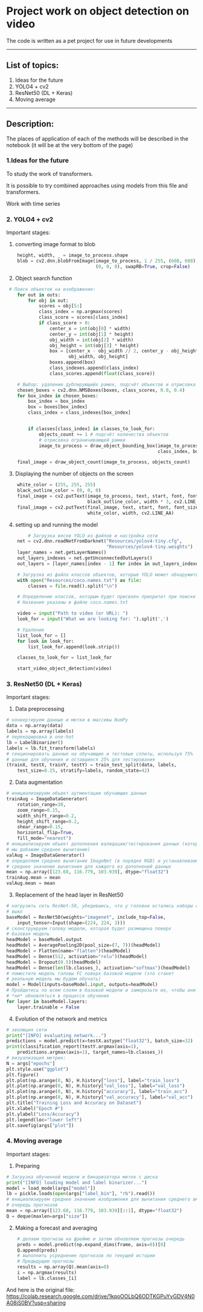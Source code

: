 # Project work on object detection on video
The code is written as a pet project for use in future developments

___
## List of topics: 
1. Ideas for the future
2. YOLO4 + cv2
3. ResNet50 (DL + Keras)
4. Moving average

___
## Description: 
The places of application of each of the methods will be described in the notebook (it will be at the very bottom of the page)

### 1.Ideas for the future
To study the work of transformers. 

It is possible to try combined approaches using models from this file and transformers. 

Work with time series

### 2. YOLO4 + cv2
Important stages:
1. converting image format to blob
```python
    height, width, _ = image_to_process.shape
    blob = cv2.dnn.blobFromImage(image_to_process, 1 / 255, (608, 608),
                                 (0, 0, 0), swapRB=True, crop=False)
```

2. Object search function
```python
 # Поиск объектов на изображение:
    for out in outs:
        for obj in out:
            scores = obj[5:]
            class_index = np.argmax(scores)
            class_score = scores[class_index]
            if class_score > 0:
                center_x = int(obj[0] * width)
                center_y = int(obj[1] * height)
                obj_width = int(obj[2] * width)
                obj_height = int(obj[3] * height)
                box = [center_x - obj_width // 2, center_y - obj_height // 2,
                       obj_width, obj_height]
                boxes.append(box)
                class_indexes.append(class_index)
                class_scores.append(float(class_score))

    # Выбор: удаление дублирующийх рамок, подсчёт объектов и отрисовка рамок
    chosen_boxes = cv2.dnn.NMSBoxes(boxes, class_scores, 0.0, 0.4)
    for box_index in chosen_boxes:
        box_index = box_index
        box = boxes[box_index]
        class_index = class_indexes[box_index]


        if classes[class_index] in classes_to_look_for:
            objects_count += 1 # подсчёт количества объектов
            # отрисовка ограничивающей рамки
            image_to_process = draw_object_bounding_box(image_to_process,
                                                        class_index, box)

    final_image = draw_object_count(image_to_process, objects_count)

```

3. Displaying the number of objects on the screen
```python
    white_color = (255, 255, 255)
    black_outline_color = (0, 0, 0)
    final_image = cv2.putText(image_to_process, text, start, font, font_size,
                              black_outline_color, width * 3, cv2.LINE_AA)
    final_image = cv2.putText(final_image, text, start, font, font_size,
                              white_color, width, cv2.LINE_AA)
```

4. setting up and running the model 
```python
		# Загрузка весов YOLO из файлов и настройка сети
    net = cv2.dnn.readNetFromDarknet("Resources/yolov4-tiny.cfg",
                                     "Resources/yolov4-tiny.weights")
    layer_names = net.getLayerNames()
    out_layers_indexes = net.getUnconnectedOutLayers()
    out_layers = [layer_names[index - 1] for index in out_layers_indexes]

    # Загрузка из файла классов объектов, которые YOLO может обнаружить
    with open("Resources/coco.names.txt") as file:
        classes = file.read().split("\n")

    # Определение классов, которым будет присвоен приоритет при поиске по изображению
    # Названия указаны в файле coco.names.txt

    video = input("Path to video (or URL): ")
    look_for = input("What we are looking for: ").split(',')

    # Удаление
    list_look_for = []
    for look in look_for:
        list_look_for.append(look.strip())

    classes_to_look_for = list_look_for

    start_video_object_detection(video)
```

### 3. ResNet50 (DL + Keras)
Important stages:
1. Data preprocessing
```python
# конвертируем данные и метки в массивы NumPy
data = np.array(data)
labels = np.array(labels)
# перекодировка в one-hot
lb = LabelBinarizer()
labels = lb.fit_transform(labels)
# секционировать данные на обучающие и тестовые сплиты, используя 75%
# данные для обучения и оставшиеся 25% для тестирования
(trainX, testX, trainY, testY) = train_test_split(data, labels,
	test_size=0.25, stratify=labels, random_state=42)
```

2. Data augmentation
```python
# инициализируем объект аугментации обучающих данных
trainAug = ImageDataGenerator(
	rotation_range=30,
	zoom_range=0.15,
	width_shift_range=0.2,
	height_shift_range=0.2,
	shear_range=0.15,
	horizontal_flip=True,
	fill_mode="nearest")
# инициализируем объект дополнения валидации/тестирования данных (который
# мы добавим среднее вычитание)
valAug = ImageDataGenerator()
# определяем среднее вычитание ImageNet (в порядке RGB) и устанавливаем параметр
# среднее значение вычитания для каждого из дополнений данных
mean = np.array([123.68, 116.779, 103.939], dtype="float32")
trainAug.mean = mean
valAug.mean = mean
```

3. Replacement of the head layer in ResNet50
```python
# нагрузить сеть ResNet-50, убедившись, что у головки остались наборы слоев FC
# выкл
baseModel = ResNet50(weights="imagenet", include_top=False,
	input_tensor=Input(shape=(224, 224, 3)))
# сконструируем голову модели, которая будет размещена поверх
# базовая модель
headModel = baseModel.output
headModel = AveragePooling2D(pool_size=(7, 7))(headModel)
headModel = Flatten(name="flatten")(headModel)
headModel = Dense(512, activation="relu")(headModel)
headModel = Dropout(0.5)(headModel)
headModel = Dense(len(lb.classes_), activation="softmax")(headModel)
# поместите модель головы FC поверх базовой модели (это станет
# реальную модель мы будем обучать)
model = Model(inputs=baseModel.input, outputs=headModel)
# Пройдитесь по всем слоям в базовой модели и заморозьте их, чтобы они
# *не* обновляться в процессе обучения
for layer in baseModel.layers:
	layer.trainable = False
```

4. Evolution of the network and metrics 
```python
# эволюция сети
print("[INFO] evaluating network...")
predictions = model.predict(x=testX.astype("float32"), batch_size=32)
print(classification_report(testY.argmax(axis=1),
	predictions.argmax(axis=1), target_names=lb.classes_))
# визуализация метрик:
N = args["epochs"]
plt.style.use("ggplot")
plt.figure()
plt.plot(np.arange(0, N), H.history["loss"], label="train_loss")
plt.plot(np.arange(0, N), H.history["val_loss"], label="val_loss")
plt.plot(np.arange(0, N), H.history["accuracy"], label="train_acc")
plt.plot(np.arange(0, N), H.history["val_accuracy"], label="val_acc")
plt.title("Training Loss and Accuracy on Dataset")
plt.xlabel("Epoch #")
plt.ylabel("Loss/Accuracy")
plt.legend(loc="lower left")
plt.savefig(args["plot"])
```

### 4. Moving average
Important stages:

1. Preparing 
```python
# Загрузка обученной модели и бинаризатора меток с диска
print("[INFO] loading model and label binarizer...")
model = load_model(args["model"])
lb = pickle.loads(open(args["label_bin"], "rb").read())
# инициализируем среднее значение изображения для вычитания среднего вместе с параметром
# очередь прогнозов
mean = np.array([123.68, 116.779, 103.939][::1], dtype="float32")
Q = deque(maxlen=args["size"])
```

2. Making a forecast and averaging
```python
	# делаем прогнозы на фрейме и затем обновляем прогнозы очередь
	preds = model.predict(np.expand_dims(frame, axis=0))[0]
	Q.append(preds)
	# выполнить усреднение прогнозов по текущей истории
	# Предыдущие прогнозы
	results = np.array(Q).mean(axis=0)
	i = np.argmax(results)
	label = lb.classes_[i]
```

And here is the original file: 
https://colab.research.google.com/drive/1kqoOOLbQ6ODTKGPuYvGDV4N0A08iS0BV?usp=sharing
